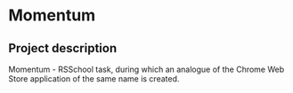# Momentum

## Project description
Momentum - RSSchool task, during which an analogue of the Chrome Web Store application of the same name is created.
